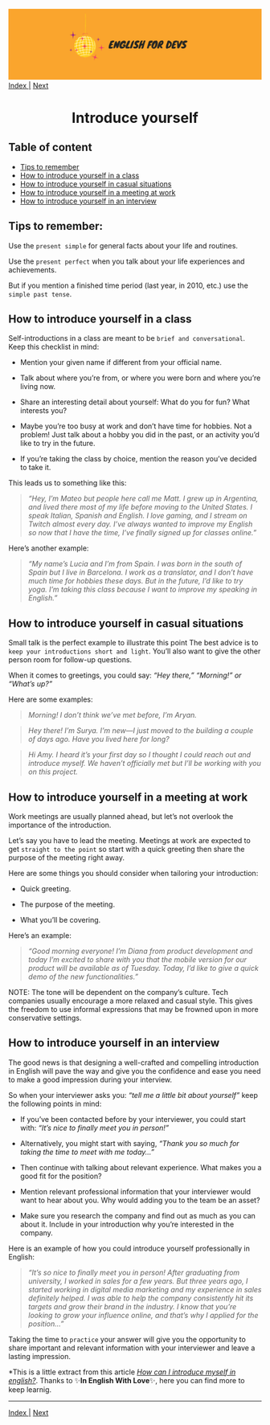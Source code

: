 ![portada](/assets/english_devs.png)
[Index |](/readme.md) [Next](../interview/interview.md)

<h1 align= "center">
    Introduce yourself
</h1>

## Table of content

- [Tips to remember](#tips-to-remember)
- [How to introduce yourself in a class](#how-to-introduce-yourself-in-a-class)
- [How to introduce yourself in casual situations](#how-to-introduce-yourself-in-casual-situations)
- [How to introduce yourself in a meeting at work](how-to-introduce-yourself-in-a-meeting-at-work)
- [How to introduce yourself in an interview](#how-to-introduce-yourself-in-an-interview)

## Tips to remember:

Use the `present simple` for general facts about your life and routines.

Use the `present perfect` when you talk about your life experiences and achievements.

But if you mention a finished time period (last year, in 2010, etc.) use the `simple past tense`. 



## How to introduce yourself in a class

Self-introductions in a class are meant to be `brief and conversational`. Keep this checklist in mind: 

- Mention your given name if different from your official name. 

- Talk about where you’re from, or where you were born and where you’re living now. 

- Share an interesting detail about yourself: What do you for fun? What interests you?

- Maybe you’re too busy at work and don’t have time for hobbies. Not a problem! Just talk about a hobby you did in the past, or an activity you’d like to try in the future.

- If you’re taking the class by choice, mention the reason you’ve decided to take it.

This leads us to something like this:

>*“Hey, I’m Mateo but people here call me Matt. I grew up in Argentina, and lived there most of my life before moving to the United States. I speak Italian, Spanish and English. I love gaming, and I stream on Twitch almost every day. I’ve always wanted to improve my English so now that I have the time, I’ve finally signed up for classes online.”*

Here’s another example:

>*“My name’s Lucia and I’m from Spain. I was born in the south of Spain but I live in Barcelona. I work as a translator, and I don’t have much time for hobbies these days. But in the future, I’d like to try yoga. I’m taking this class because I want to improve my speaking in English.”*


## How to introduce yourself in casual situations

Small talk is the perfect example to illustrate this point The best advice is to `keep your introductions short and light`. You’ll also want to give the other person room for follow-up questions. 

When it comes to greetings, you could say: *“Hey there,” “Morning!” or “What’s up?”* 

Here are some examples:

>*Morning! I don’t think we’ve met before, I’m Aryan.*

>*Hey there! I’m Surya. I’m new—I just moved to the building a couple of days ago. Have you lived here for long?*

>*Hi Amy. I heard it’s your first day so I thought I could reach out and introduce myself. We haven’t officially met but I’ll be working with you on this project.*

## How to introduce yourself in a meeting at work

Work meetings are usually planned ahead, but let’s not overlook the importance of the introduction. 

Let’s say you have to lead the meeting. Meetings at work are expected to get `straight to the point` so start with a quick greeting then share the purpose of the meeting right away.

Here are some things you should consider when tailoring your introduction:

- Quick greeting.

- The purpose of the meeting.

- What you’ll be covering.

Here’s an example:

>*“Good morning everyone! I’m Diana from product development and today I’m excited to share with you that the mobile version for our product will be available as of Tuesday. Today, I’d like to give a quick demo of the new functionalities.”*

NOTE: The tone will be dependent on the company’s culture. Tech companies usually encourage a more relaxed and casual style. This gives the freedom to use informal expressions that may be frowned upon in more conservative settings.

## How to introduce yourself in an interview

The good news is that designing a well-crafted and compelling introduction in English will pave the way and give you the confidence and ease you need to make a good impression during your interview. 

So when your interviewer asks you: *“tell me a little bit about yourself”* keep the following points in mind:

- If you’ve been contacted before by your interviewer, you could start with: *“It’s nice to finally meet you in person!”*

- Alternatively, you might start with saying, *“Thank you so much for taking the time to meet with me today…”*

- Then continue with talking about relevant experience. What makes you a good fit for the position?

- Mention relevant professional information that your interviewer would want to hear about you. Why would adding you to the team be an asset?

- Make sure you research the company and find out as much as you can about it. Include in your introduction why you’re interested in the company.

Here is an example of how you could introduce yourself professionally in English:

>*“It’s so nice to finally meet you in person! After graduating from university, I worked in sales for a few years. But three years ago, I started working in digital media marketing and my experience in sales definitely helped. I was able to help the company consistently hit its targets and grow their brand in the industry. I know that you’re looking to grow your influence online, and that’s why I applied for the position…”*

Taking the time to `practice` your answer will give you the opportunity to share important and relevant information with your interviewer and leave a lasting impression.


*This is a little extract from this article [*How can I introduce myself in english?*](https://www.inenglishwithlove.com/blog/introduce-yourself-in-english). 
Thanks to :sparkles:**In English With Love**:sparkles:, here you can find more to keep learnig.

---
[Index |](/readme.md) [Next]()
